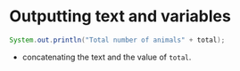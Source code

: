 # Outputting text and variables
```java
System.out.println("Total number of animals" + total);
```
- concatenating the text and the value of `total`. 